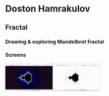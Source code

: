 # Doston Hamrakulov

## Fractal

### Drawing & exploring Mandelbrot fractal

### Screens

<img src="https://github.com/dostonhamrakulov/Fractal-in-Java/blob/master/Images/image_1.PNG" align="left" width="150px"/>
<img src="https://github.com/dostonhamrakulov/Fractal-in-Java/blob/master/Images/image_2.PNG" align="left" width="150px"/>


